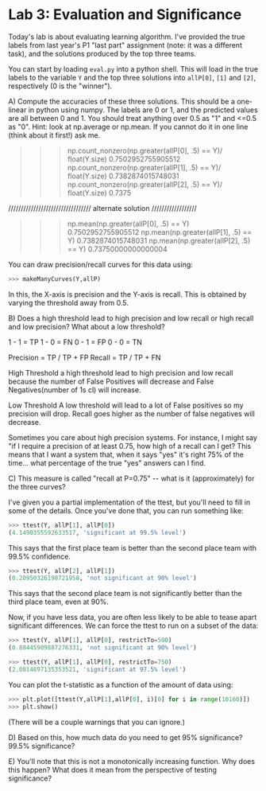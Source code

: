 # Lab 3: Evaluation and Significance

Today's lab is about evaluating learning algorithm. I've provided the
true labels from last year's P1 "last part" assignment (note: it was a
different task), and the solutions produced by the top three
teams.

You can start by loading ``eval.py`` into a python shell. This will
load in the true labels to the variable ``Y`` and the top three
solutions into ``allP[0]``, ``[1]`` and ``[2]``, respectively (0 is
the "winner").

A) Compute the accuracies of these three solutions. This should be a
one-linear in python using numpy. The labels are 0 or 1, and the
predicted values are all between 0 and 1. You should treat anything
over 0.5 as "1" and <=0.5 as "0". Hint: look at np.average or
np.mean. If you cannot do it in one line (think about it first!) ask
me.

>>> np.count_nonzero(np.greater(allP[0], .5) == Y)/ float(Y.size)
0.7502952755905512
>>> np.count_nonzero(np.greater(allP[1], .5) == Y)/ float(Y.size)
0.7382874015748031
>>> np.count_nonzero(np.greater(allP[2], .5) == Y)/ float(Y.size)
0.7375
>>>
///////////////////////////////// alternate solution //////////////////
>>> np.mean(np.greater(allP[0], .5) == Y)
0.7502952755905512
>>> np.mean(np.greater(allP[1], .5) == Y)
0.7382874015748031
>>> np.mean(np.greater(allP[2], .5) == Y)
0.73750000000000004


You can draw precision/recall curves for this data using:

```python
>>> makeManyCurves(Y,allP)
```

In this, the X-axis is precision and the Y-axis is recall. This is
obtained by varying the threshold away from 0.5.

B) Does a high threshold lead to high precision and low recall or high
recall and low precision? What about a low threshold?

1 - 1 = TP
1 - 0 = FN
0 - 1 = FP
0 - 0 = TN  

Precision = TP / TP + FP
Recall = TP / TP + FN


High Threshold
a high threshold lead to high precision and low recall because the number of False Positives will decrease and False Negatives(number of 1s cl) will increase.

Low Threshold
A low threshold will lead to a lot of False positives so my precision will drop. 
Recall goes higher as the number of false negatives will decrease.

Sometimes you care about high precision systems. For instance, I might
say "if I require a precision of at least 0.75, how high of a recall
can I get? This means that I want a system that, when it says "yes"
it's right 75% of the time... what percentage of the true "yes"
answers can I find.

C) This measure is called "recall at P=0.75" -- what is it
(approximately) for the three curves?

I've given you a partial implementation of the ttest, but you'll need
to fill in some of the details. Once you've done that, you can run
something like:

```python
>>> ttest(Y, allP[1], allP[0])
(4.1490355592633517, 'significant at 99.5% level')
```

This says that the first place team is better than the second place
team with 99.5% confidence.

```python
>>> ttest(Y, allP[2], allP[1])
(0.20950326198721958, 'not significant at 90% level')
```

This says that the second place team is not significantly better than
the third place team, even at 90%.

Now, if you have less data, you are often less likely to be able to
tease apart significant differences. We can force the ttest to run on
a subset of the data:

```python
>>> ttest(Y, allP[1], allP[0], restrictTo=500)
(0.88445909887276331, 'not significant at 90% level')

>>> ttest(Y, allP[1], allP[0], restrictTo=750)
(2.0814897135353521, 'significant at 97.5% level')
```

You can plot the t-statistic as a function of the amount of data
using:

```python
>>> plt.plot([ttest(Y,allP[1],allP[0], i)[0] for i in range(10160)])
>>> plt.show()
```

(There will be a couple warnings that you can ignore.)

D) Based on this, how much data do you need to get 95% significance?
99.5% significance? 

E) You'll note that this is not a monotonically increasing
function. Why does this happen? What does it mean from the perspective
of testing significance?

